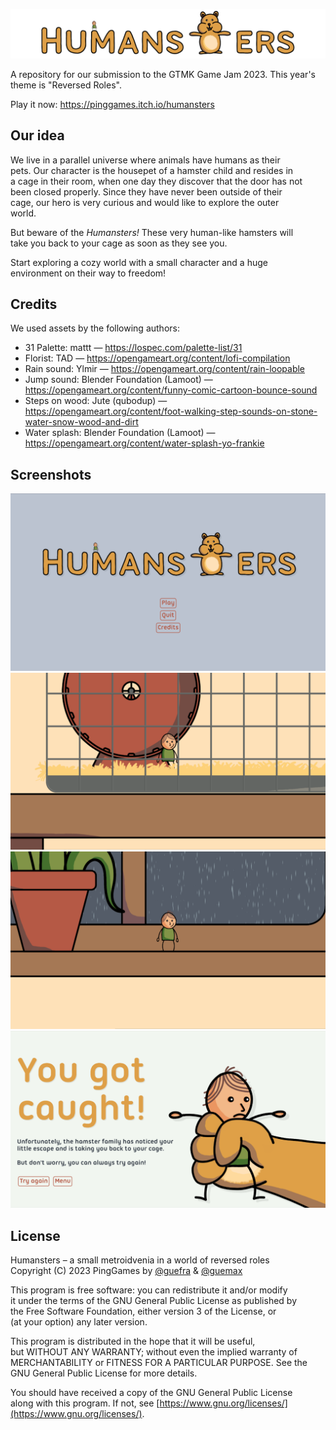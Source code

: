 ![Humansters](https://github.com/PingGames/GMTK-2023/blob/development/src/sprites/ui/title.png)

A repository for our submission to the GTMK Game Jam 2023. This year's\
theme is "Reversed Roles".

Play it now: https://pinggames.itch.io/humansters

## Our idea

We live in a parallel universe where animals have humans as their\
pets. Our character is the housepet of a hamster child and resides in\
a cage in their room, when one day they discover that the door has not\
been closed properly. Since they have never been outside of their\
cage, our hero is very curious and would like to explore the outer\
world.

But beware of the *Humansters!* These very human-like hamsters will\
take you back to your cage as soon as they see you.

Start exploring a cozy world with a small character and a huge\
environment on their way to freedom!

## Credits

We used assets by the following authors:

 - 31 Palette: mattt &mdash; https://lospec.com/palette-list/31
 - Florist: TAD &mdash; https://opengameart.org/content/lofi-compilation
 - Rain sound: Ylmir &mdash; https://opengameart.org/content/rain-loopable
 - Jump sound: Blender Foundation (Lamoot) &mdash; https://opengameart.org/content/funny-comic-cartoon-bounce-sound
 - Steps on wood: Jute (qubodup) &mdash; https://opengameart.org/content/foot-walking-step-sounds-on-stone-water-snow-wood-and-dirt
 - Water splash: Blender Foundation (Lamoot) &mdash; https://opengameart.org/content/water-splash-yo-frankie

## Screenshots

![Image of menu](https://github.com/PingGames/GMTK-2023/blob/artwork/src/sprites/screenshot-1.png)
![Image of main character standing in the hamster cage](https://github.com/PingGames/GMTK-2023/blob/artwork/src/sprites/screenshot-2.png)
![Image of main character standing on the ledge](https://github.com/PingGames/GMTK-2023/blob/artwork/src/sprites/screenshot-3.png)
![Image of the 'You got caugth!' screen](https://github.com/PingGames/GMTK-2023/blob/artwork/src/sprites/screenshot-4.png)


## License

Humansters &ndash; a small metroidvenia in a world of reversed roles\
Copyright (C) 2023 PingGames by [@guefra](https://github.com/guefra) 
&amp; [@guemax](https://github.com/guemax)

This program is free software: you can redistribute it and/or modify\
it under the terms of the GNU General Public License as published by\
the Free Software Foundation, either version 3 of the License, or\
(at your option) any later version.

This program is distributed in the hope that it will be useful,\
but WITHOUT ANY WARRANTY; without even the implied warranty of\
MERCHANTABILITY or FITNESS FOR A PARTICULAR PURPOSE.  See the\
GNU General Public License for more details.

You should have received a copy of the GNU General Public License\
along with this program.  If not, see [https://www.gnu.org/licenses/](https://www.gnu.org/licenses/).
